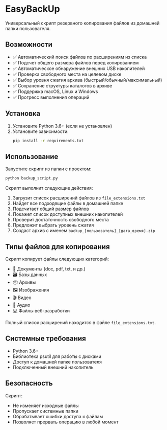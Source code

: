 # EasyBackUp

Универсальный скрипт резервного копирования файлов из домашней папки пользователя.

## Возможности

- ✅ Автоматический поиск файлов по расширениям из списка
- ✅ Подсчет общего размера файлов перед копированием
- ✅ Автоматическое обнаружение внешних USB накопителей
- ✅ Проверка свободного места на целевом диске
- ✅ Выбор уровня сжатия архива (быстрый/обычный/максимальный)
- ✅ Сохранение структуры каталогов в архиве
- ✅ Поддержка macOS, Linux и Windows
- ✅ Прогресс выполнения операций

## Установка

1. Установите Python 3.6+ (если не установлен)
2. Установите зависимости:
   ```bash
   pip install -r requirements.txt
   ```

## Использование

Запустите скрипт из папки с проектом:

```bash
python backup_script.py
```

Скрипт выполнит следующие действия:

1. Загрузит список расширений файлов из `file_extensions.txt`
2. Найдет все подходящие файлы в домашней папке
3. Подсчитает общий размер файлов
4. Покажет список доступных внешних накопителей
5. Проверит достаточность свободного места
6. Предложит выбрать уровень сжатия
7. Создаст архив с именем `backup_[пользователь]_[дата_время].zip`

## Типы файлов для копирования

Скрипт копирует файлы следующих категорий:
- 📄 Документы (doc, pdf, txt, и др.)
- 🗃️ Базы данных
- 📦 Архивы
- 🖼️ Изображения
- 🎬 Видео
- 🎵 Аудио
- 💻 Файлы веб-разработки

Полный список расширений находится в файле `file_extensions.txt`.

## Системные требования

- Python 3.6+
- Библиотека psutil для работы с дисками
- Доступ к домашней папке пользователя
- Подключенный внешний накопитель

## Безопасность

Скрипт:
- Не изменяет исходные файлы
- Пропускает системные папки
- Обрабатывает ошибки доступа к файлам
- Позволяет прервать операцию в любой момент
